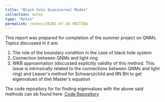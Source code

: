 ```yaml
---
title: "Black hole Quasinormal Modes"
collection: notes
type: "Notes"
permalink: /notes/20201-07-26-VRITIKA
---
```


This report was prepared for completion of the summer project on QNMs. Topics discussed in it are:
1) The role of the boundary condition in the case of black hole system
2) Connection between QNMs and light ring
3) WKB approximation (discussed explicitly validity of this method. This issue is intrinsically related to the connections between QNMs and light ring) and Leaver's method for Schwarszchild and RN BH to get eigenvalues of the\ Master's equation

The code repository for for finding eigenvalues with the above said methods can eb found here: [Code Repository](https://github.com/AshleyChraya/QNM_Vritika)
